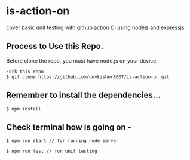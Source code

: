 # is-action-on
cover basic unit testing with github action CI using nodejs and expressjs

## Process to Use this Repo.

Before clone the repo, you must have node.js on your device.
 
    Fork this repo 
    $ git clone https://github.com/devkishor8007/is-action-on.git

## Remember to install the dependencies...

    $ npm install
    
## Check terminal how is going on -
   
    $ npm run start // for running node server
    
    $ npm run test // for unit testing

